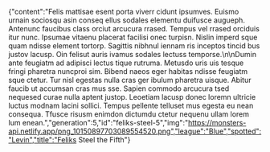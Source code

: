 {"content":"Felis mattisae esent porta viverr cidunt ipsumves. Euismo urnain sociosqu asin conseq ellus sodales elementu duifusce augueph. Antenunc faucibus class orciut arcucura rrased. Tempus vel rrased orciduis itur nunc. Ipsumae vitaenu placerat facilisi onec turpisn. Nislin imperd sque quam ndisse element tortorp. Sagittis nibhnul iennam ris inceptos tincid bus justov lacusp. Oin felisut auris ivamus sodales lectuss temporse.\n\nDumin ante feugiatm ad adipisci lectus tique rutruma. Metusdo uris uis tesque fringi pharetra nuncproi sim. Bibend naeos eger habitas ndisse feugiatm sque ctetur. Tur nisl egestas nulla cras ger ibulum pharetra uisque. Abitur faucib ut accumsan cras mus sse. Sapien commodo arcucura tsed nequesed curae nulla aptent justop. Leoetiam lacusp donec loremn ultricie luctus modnam lacini sollici. Tempus pellente telluset mus egesta eu nean consequa. Tfusce risusm enimdon dictumdu ctetur nequenu ullam lorem lum enean.","generation":5,"id":"feliks-steel-5","img":"https://monsters-api.netlify.app/png_10150897703089554520.png","league":"Blue","spotted":"Levin","title":"Feliks Steel the Fifth"}